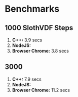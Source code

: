 # Benchmarks

## 1000 SlothVDF Steps

1. **C++:** 3.9 secs
2. **NodeJS:**
3. **Browser Chrome:** 3.8 secs

## 3000

1. **C++:** 7.9 secs
1. **NodeJS:**
2. **Browser Chrome:** 11.2 secs

